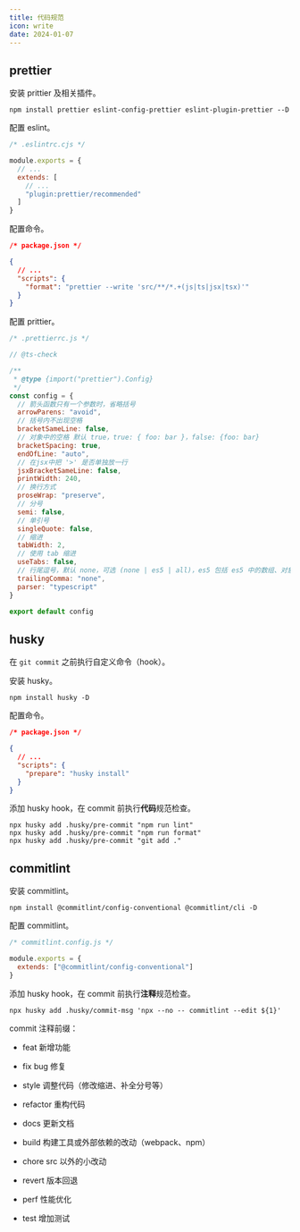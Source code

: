 ```yaml
---
title: 代码规范
icon: write
date: 2024-01-07
---
```


## prettier

安装 prittier 及相关插件。

```shell
npm install prettier eslint-config-prettier eslint-plugin-prettier --D
```

配置 eslint。

```js
/* .eslintrc.cjs */

module.exports = {
  // ...
  extends: [
    // ...
    "plugin:prettier/recommended"
  ]
}
```

配置命令。

```json
/* package.json */

{
  // ...
  "scripts": {
    "format": "prettier --write 'src/**/*.+(js|ts|jsx|tsx)'"
  }
}
```

配置 prittier。

```js
/* .prettierrc.js */

// @ts-check

/**
 * @type {import("prettier").Config}
 */
const config = {
  // 箭头函数只有一个参数时，省略括号
  arrowParens: "avoid",
  // 括号内不出现空格
  bracketSameLine: false,
  // 对象中的空格 默认 true，true: { foo: bar }，false: {foo: bar}
  bracketSpacing: true,
  endOfLine: "auto",
  // 在jsx中把 '>' 是否单独放一行
  jsxBracketSameLine: false,
  printWidth: 240,
  // 换行方式
  proseWrap: "preserve",
  // 分号
  semi: false,
  // 单引号
  singleQuote: false,
  // 缩进
  tabWidth: 2,
  // 使用 tab 缩进
  useTabs: false,
  // 行尾逗号，默认 none，可选 (none | es5 | all)，es5 包括 es5 中的数组、对象，all 包括函数对象
  trailingComma: "none",
  parser: "typescript"
}

export default config
```

## husky

在 `git commit` 之前执行自定义命令（hook）。

安装 husky。

```shell
npm install husky -D
```

配置命令。

```json
/* package.json */

{
  // ...
  "scripts": {
    "prepare": "husky install"
  }
}
```

添加 husky hook，在 commit 前执行**代码**规范检查。

```shell
npx husky add .husky/pre-commit "npm run lint"
npx husky add .husky/pre-commit "npm run format"
npx husky add .husky/pre-commit "git add ."
```

## commitlint

安装 commitlint。

```shell
npm install @commitlint/config-conventional @commitlint/cli -D
```

配置 commitlint。

```js
/* commitlint.config.js */

module.exports = {
  extends: ["@commitlint/config-conventional"]
}
```

添加 husky hook，在 commit 前执行**注释**规范检查。

```shell
npx husky add .husky/commit-msg 'npx --no -- commitlint --edit ${1}'
```

commit 注释前缀：

- feat      新增功能

- fix       bug 修复

- style     调整代码（修改缩进、补全分号等）

- refactor  重构代码

- docs      更新文档

- build     构建工具或外部依赖的改动（webpack、npm）

- chore     src 以外的小改动

- revert    版本回退

- perf      性能优化

- test      增加测试

